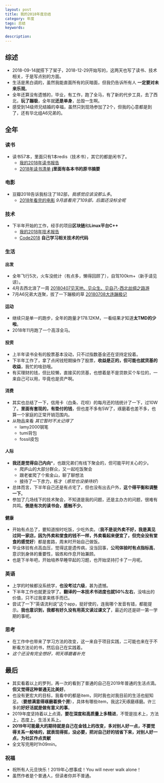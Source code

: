 ```yaml
---
layout: post    
title: 我的2018年度总结   
category: 年度       
tags: 总结     
keywords:   

description:   
---  
```


##  综述

+ 2018-09-14就搭下了架子，2018-12-29开始写的，这两天也写了读书、技术相关，于是写点别的方面。
+ 生活是黑白调的，虽然我能直面所有的灰暗面，但我仍告诉所有人 **一定要对未来乐观**。
+ 全年还算没有遗憾的，毕业，有工作，跑了全马，有了新的代步工具，去了西北，**玩了蹦极**，全年就**还是单身**，怂毁一生啊。
+ 感受到14级师兄结婚的幸福，虽然只到现场参加了2个，但我的心意都是到了，还有华北组A6兄弟的。

##  全年
###  读书
+ 读书57本，里面只有1本redis（技术书），其它的都是闲书了。
  + [我的2018年读书报告](https://www.jianshu.com/p/e516fbb4ad54)
  + [2018年读书清单](http://lionelshen.cn/2018/01/01/book-list-2018.html) **j里面有各本书的原书摘要**

### 电影

+ 豆瓣2018告诉我标注了182部，*我感觉应该没那么多*。
  + [2018年看完的电影](https://github.com/wolflion/ReadNote/blob/master/%E6%80%9D%E8%80%83%E8%BE%93%E5%87%BA/%E5%B9%B4%E5%BA%A6%E6%80%BB%E7%BB%93/2018/2018%E5%B9%B4%E7%9C%8B%E5%AE%8C%E7%9A%84%E7%94%B5%E5%BD%B1.md)  *9月底看完了109部，后面还没标全呢*

### 技术

+ 下半年开始的工作，经手的项目**区块链**和**Linux平台C++**
  + [我的2018年技术报告](https://segmentfault.com/a/1190000017563239)
  + [Code2018](https://github.com/wolflion/Code2018) **自己学习相关技术的代码**

### 生活

#### 出发

+ 全年飞行5次，火车没统计（有点多，懒得回顾了），自驾100km+（新手请见谅）。
+ 4月去西北浪了一周  [20180407见天地、见众生、见自己-西北丝绸之路游](https://www.jianshu.com/p/f04b4080b712)
+ 7月A6兄弟大连聚，拔了一下蹦极的草 [20180708大连蹦极记](https://www.jianshu.com/p/51349e0cb2a6)

#### 运动

+ 继续只是单一的跑步，全年的跑量才178.12KM，一看结果才知道**太TMD的少啦**。
+ 2018年11月跑了一个高淳全马。

#### 投资

+ 上半年读书全有的股票基本没动，只不过指数基金还在坚持定投着。
+ 下半年工作了，拿了点闲钱短期操作了股票，**收益是正的，但可能也就货基的收益**，我忙的啥劲哦。
+ 有买理财的钱，但比较懒，直接买的货基，也想着是不是贷款买个车位的，一来自己可以用，毕竟也是资产啊。

#### 消费

+ 其实也总结了一下，信用卡（白条、花呗）的每月还的钱统计了一下，过10W了。**里面有套现的，有垫付的钱**，但也差不多有5W了，琢磨着也差不多，也算一个家庭的正常开销范围内。
+ 从物品来看  *其它暂时不太记得了*
  + lamy2000钢笔
  + tumi背包
  + fossil皮包

#### 人际

+ **我还是觉得自己内向***，也跟兄弟们有线下聚会的，但可能平时关心的少。
  + 爬庐山的大部分群众，又一起吃饭聚会
  + 跟老崔爬了个紫金山，聊了聊想法
  + 接待了一下彦力，栋才（*感觉也没接待好*）
+ 总体而言，下半年自己还是有点宅了，但也没有出去户外，**这个得平衡和调整一下**。
+ 参加了几场线下的技术聚会，不知道是我的问题，还是主办方的问题，很难有共鸣。**倒是有次的读书会，感触不少**。

####  健康

+ 开始有点怂了，要知道按时吃饭，少吃外卖。（**我不是说外卖不好，我是真见过同一家店，因为外卖和堂食的钱不一样，外卖看起来便宜了，但完全没有堂食的感觉好**）都是套路，周末时开始自己做饭。
+ 毕业体验有点高血压，觉得这是遗传病，没当回事，**公司体验时有点指标高**，意识到身体的重要性，锻炼和作息开始兼顾。
+ 也是下半年吧，开始培养早睡早起的习题，也开始坚持打卡了一月呢。

###  英语
+ 上学的时候都没系统学，**也没考过六级**，甚为遗憾。
+ 下半年工作也就更没学了。**翻译的一本技术书进度也就50%左右**，没啥出的价值，只不过我拿来练手而已。
+ 尝试了一下“英语流利说”这个app，挺好使的，连我哪个发音有错，都能提示。**我也意识到，我都有好久没有用英文读过课文了**，最近的还是研一第一学期的事呢。

### 思考

+ 在工作中也带来了学习方法的改变，这一来自于项目实践，二可能也来在于不断看方法论的书，然后自己在实践着。
+ *这个还没有完全想好，明天琢磨着补充*

##  最后

+ 其实看着以上的罗列，再一次的看到了普通的自己在2019年普通的生活点滴。**但又觉得这种普通无比美好**。
+ 也没有更宏大的目标，我看中的都是item，同时我也对我目前的生活也挺知足。（**要想满意得琢磨着换个房**），具体有哪些item，我这2天琢磨琢磨。许三多的**好好活就是做有意义的事**。
+ 2019年度坚持着以上点滴，**要在深度和高质量上多精进**，不管是技术上，方法上，态度上，生活关系上。
+ **2019年可能最大的期待就是自己在金钱上的改变，多对别人好一点，不要觉得关系一般啥的，就表现得抠，没必要，把对自己好的钱省下来，对别人好一点，为社区作点贡献**
+ 全文写完用时1h09min。

###  祝福
+ 祝所有人元旦快乐！2019年心想事成！You will never walk alone！
+ 虽然作者是个普通人，但读者你并不普通。
